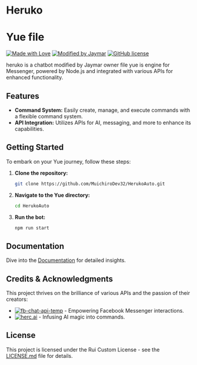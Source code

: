 # Heruko

# Yue file

[![Made with Love](https://img.shields.io/badge/Made%20with-%E2%99%A5%EF%B8%8F-red)](https://github.com/ruihq/Yue)
[![Modified by Jaymar](https://img.shields.io/badge/Made%20with-%E2%99%A5%EF%B8%8F-red)](https://github.com/MuichiroDev32/HerukoAuto)
[![GitHub license](https://img.shields.io/badge/License-Rui%20Custom-blue)](LICENSE.md)

heruko is a chatbot modified by Jaymar owner file yue is engine for Messenger, powered by Node.js and integrated with various APIs for enhanced functionality.

## Features

- **Command System:** Easily create, manage, and execute commands with a flexible command system.
- **API Integration:** Utilizes APIs for AI, messaging, and more to enhance its capabilities.

## Getting Started

To embark on your Yue journey, follow these steps:

1. **Clone the repository:**

   ```bash
   git clone https://github.com/MuichiroDev32/HerukoAuto.git
   ```

2. **Navigate to the Yue directory:**

   ```bash
   cd HerukoAuto
   ```

3. **Run the bot:**

   ```bash
   npm run start
   ```

## Documentation

Dive into the [Documentation](DOCS.md) for detailed insights.

## Credits & Acknowledgments

This project thrives on the brilliance of various APIs and the passion of their creators:

- [![fb-chat-api-temp](https://img.shields.io/badge/fb--chat--api--temp-success)](https://github.com/ntkhang03/fb-chat-api-temp) - Empowering Facebook Messenger interactions.
- [![herc.ai](https://img.shields.io/badge/GPT3%20API-herc.ai-brightgreen)](https://github.com/Bes-js/herc.ai) - Infusing AI magic into commands.

## License

This project is licensed under the Rui Custom License - see the [LICENSE.md](LICENSE.md) file for details.
